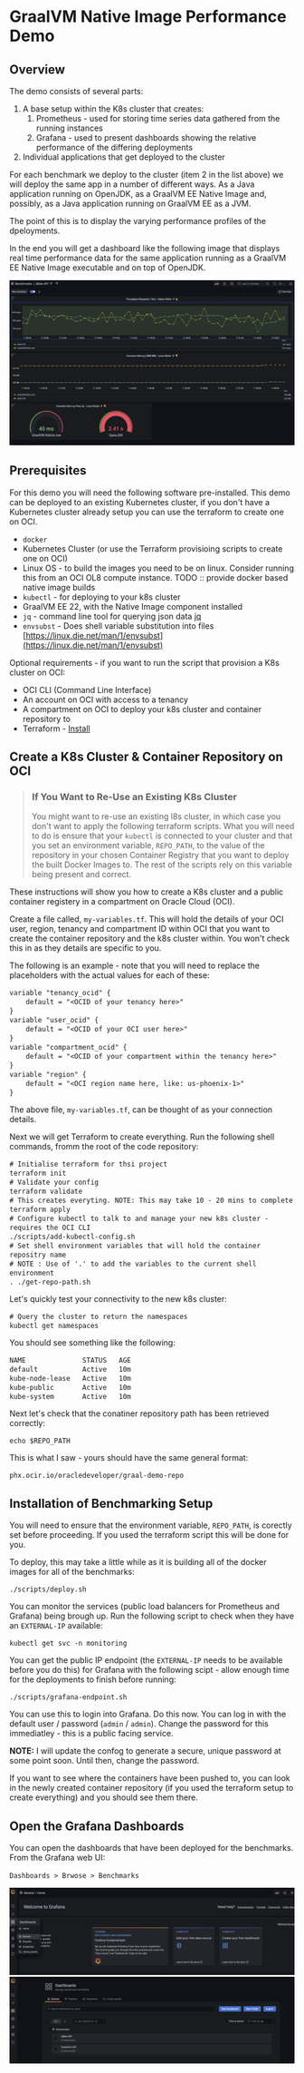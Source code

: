 # GraalVM Native  Image Performance Demo

## Overview

The demo consists of several parts:

1. A base setup within the K8s cluster that creates:
   1. Prometheus - used for storing time series data gathered from the running instances
   2. Grafana - used to present dashboards showing the relative performance of the differing deployments
2. Individual applications that get deployed to the cluster

For each benchmark we deploy to the cluster (item 2 in the list above) we will deploy the same app in a number of 
different ways. As a Java application running on OpenJDK, as a GraalVM EE Native Image and, possibly, as a Java application running on GraalVM EE as a JVM.

The point of this is to display the varying performance profiles of the dpeloyments. 

In the end you will get a dashboard like the following image that displays real time performance data for the same application running as a GraalVM EE Native Image executable and on top of OpenJDK.

![Performance Dashboard](images/dashboard.png)

## Prerequisites

For this demo you will need the following software pre-installed. This demo can be deployed to an existing Kubernetes cluster, if you don't have a Kubernetes cluster already setup you can use the terraform to create one on OCI.

* `docker`
* Kubernetes Cluster (or use the Terraform provisioing scripts to create one on OCI)
* Linux OS - to build the images you need to be on linux. Consider running this from an OCI OL8 compute instance. TODO :: provide docker based native image builds
* `kubectl` - for deploying to your k8s cluster
* GraalVM EE 22, with the Native Image component installed
* `jq` - command line tool for querying json data [jq](https://stedolan.github.io/jq/)
* `envsubst` - Does shell variable substitution into files [https://linux.die.net/man/1/envsubst](https://linux.die.net/man/1/envsubst)

Optional requirements - if you want to run the script that provision a K8s cluster on OCI:

* OCI CLI (Command Line Interface)
* An account on OCI with access to a tenancy
* A compartment on OCI to deploy your k8s cluster and container repository to
* Terraform - [Install](https://www.terraform.io/downloads)

## Create a K8s Cluster & Container Repository on OCI

> ### If You Want to Re-Use an Existing K8s Cluster
> You might want to re-use an existing l8s cluster, in which case you don't want to apply the following 
> terraform scripts. What you will need to do is ensure that your `kubectl` is connected to your
> cluster and that you set an environment variable, `REPO_PATH`, to the value of the repository in your
> chosen Container Registry that you want to deploy the built Docker Images to. The rest of the scripts
> rely on this variable being present and correct.

These instructions will show you how to create a K8s cluster and a public container registery in a compartment on Oracle Cloud (OCI).

Create a file called, `my-variables.tf`. This will hold the details of your OCI user, region, tenancy and compartment ID within OCI that you want to create the container repository and the k8s cluster within. You won't check this in as they details are specific to you.

The following is an example - note that you will need to replace the placeholders with the actual values for each of these:

```text
variable "tenancy_ocid" {
    default = "<OCID of your tenancy here>"
}
variable "user_ocid" {
    default = "<OCID of your OCI user here>"
}
variable "compartment_ocid" {
    default = "<OCID of your compartment within the tenancy here>"
}
variable "region" {
    default = "<OCI region name here, like: us-phoenix-1>"
}
```

The above file, `my-variables.tf`, can be thought of as your connection details.

Next we will get Terraform to create everything. Run the following shell commands, fromm the root of the code repository:

```shell
# Initialise terraform for thsi project
terraform init
# Validate your config
terraform validate
# This creates everyting. NOTE: This may take 10 - 20 mins to complete
terraform apply
# Configure kubectl to talk to and manage your new k8s cluster - requires the OCI CLI 
./scripts/add-kubectl-config.sh
# Set shell environment variables that will hold the container repositry name
# NOTE : Use of '.' to add the variables to the current shell environment
. ./get-repo-path.sh
```

Let's quickly test your connectivity to the new k8s cluster:

```shell
# Query the cluster to return the namespaces
kubectl get namespaces
```

You should see something like the following:

```shell
NAME              STATUS   AGE
default           Active   10m
kube-node-lease   Active   10m
kube-public       Active   10m
kube-system       Active   10m
```

Next let's check that the conatiner repository path has been retrieved correctly:

```shell
echo $REPO_PATH 
```

This is what I saw - yours should have the same general format:

```shell
phx.ocir.io/oracledeveloper/graal-demo-repo
```

## Installation of Benchmarking Setup

You will need to ensure that the environment variable, `REPO_PATH`, is corectly set before proceeding. If you used the terraform script this will be done for you.

To deploy, this may take a little while as it is building all of the docker images for all of the benchmarks:

```shell
./scripts/deploy.sh
```

You can monitor the services (public load balancers for Prometheus and Grafana) being brough up. Run the following script to check when they have an `EXTERNAL-IP` available:

```shell
kubectl get svc -n monitoring
```

You can get the public IP endpoint (the `EXTERNAL-IP` needs to be available before you do this) for Grafana with the following scipt - allow enough time for the deployments to finish before running:

```shell
./scripts/grafana-endpoint.sh
```

You can use this to login into Grafana. Do this now. You can log in with the default user / password (`admin` / `admin`). Change the password for this immediatley - this is a public facing service.

**NOTE:** I will update the confog to generate a secure, unique password at some point soon. Until then, change the password.

If you want to see where the containers have been pushed to, you can look in the newly created container repository (if you used the terraform setup to create everything) and you should see them there.

## Open the Grafana Dashboards

You can open the dashboards that have been deployed for the benchmarks. From the Grafana web UI:

`Dashboards > Brwose > Benchmarks`

![Browse Dashboards](images/grafana-dashboards-browse.png)
![Browse Folder](images/grafana-dashboards-browse-folder.png)